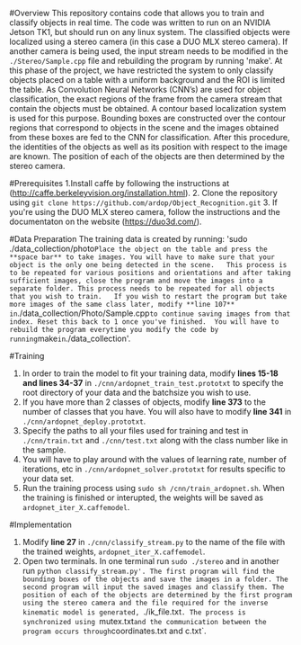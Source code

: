 #Overview
This repository contains code that allows you to train and classify objects in real time. The code was written to run on an NVIDIA Jetson TK1, but should run on any linux system.
The classified objects were localized using a stereo camera (in this case a DUO MLX stereo camera). If another camera is being used, the input stream needs to be modified in the `./Stereo/Sample.cpp` file and rebuilding the program by running 'make'.
At this phase of the project, we have restricted the system to only classify objects placed on a table with a uniform background and the ROI is limited the table. 
As Convolution Neural Networks (CNN’s) are used for object classification, the exact regions of the frame from the camera stream that contain the objects must be obtained. A contour based localization system is used for this purpose. Bounding boxes are constructed over the contour regions that correspond to objects in the scene and the images obtained from these boxes are fed to the CNN for classification. After this procedure, the identities of the objects as well as its position with respect to the image are known. The position of each of the objects are then determined by the stereo camera.

#Prerequisites
1.Install caffe by following the instructions at (http://caffe.berkeleyvision.org/installation.html). 
2. Clone the repository using `git clone https://github.com/ardop/Object_Recognition.git`
3. If you're using the DUO MLX stereo camera, follow the instructions and the documentaton on the website (https://duo3d.com/).

#Data Preparation
The training data is created by running: 'sudo ./data_collection/photo`
Place the object on the table and press the **space bar** to take images. You will have to make sure that your object is the only one being detected in the scene.  
This process is to be repeated for various positions and orientations and after taking sufficient images, close the program and move the images into a separate folder. This process needs to be repeated for all objects that you wish to train.  
If you wish to restart the program but take more images of the same class later, modify **line 107** in `./data_collection/Photo/Sample.cpp` to continue saving images from that index. Reset this back to 1 once you've finished. 
You will have to rebuild the program everytime you modify the code by running `make` in `./data_collection'. 

#Training 
1. In order to train the model to fit your training data, modify **lines 15-18 and lines 34-37** in `./cnn/ardopnet_train_test.prototxt` to specify the root directory of your data and the batchsize you wish to use.
2. If you have more than 2 classes of objects, modify **line 373** to the number of classes that you have. You will also have to modify **line 341** in `./cnn/ardopnet_deploy.prototxt`.
3. Specify the paths to all your files used for training and test in `./cnn/train.txt` and `./cnn/test.txt` along with the class number like in the sample.
4. You will have to play around with the values of learning rate, number of iterations, etc in `./cnn/ardopnet_solver.prototxt` for results specific to your data set. 
5. Run the training process using `sudo sh /cnn/train_ardopnet.sh`. When the training is finished or interupted, the weights will be saved as `ardopnet_iter_X.caffemodel`.

#Implementation
1. Modify **line 27** in `./cnn/classify_stream.py` to the name of the file with the trained weights, `ardopnet_iter_X.caffemodel`.
2. Open two terminals. In one terminal run `sudo ./stereo` and in another run `python classify_stream.py'.
The first program will find the bounding boxes of the objects and save the images in a folder. The second program will input the saved images and classify them.
The position of each of the objects are determined by the first program using the stereo camera and the file required for the inverse kinematic model is generated, `./ik_file.txt`.
The process is synchronized using `mutex.txt` and the communication between the program occurs through `coordinates.txt and c.txt`. 
